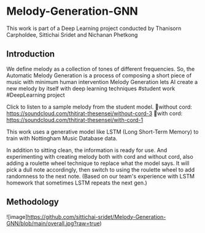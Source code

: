 # Melody-Generation-GNN
This work is part of a Deep Learning project conducted by Thanisorn Carpholdee, Sittichai Sridet and Nichanan Phetkong

## Introduction
We define melody as a collection of tones of different frequencies. So, the Automatic Melody Generation is a process of composing a short piece of music with minimum human intervention
Melody Generation lets AI create a new melody by itself with deep learning techniques #student work #DeepLearning project

Click to listen to a sample melody from the student model.
🎵without cord: https://soundcloud.com/thitirat-thesensei/without-cord-3
🎵with cord: https://soundcloud.com/thitirat-thesensei/with-cord-1

This work uses a generative model like LSTM (Long Short-Term Memory) to train with Nottingham Music Database data.

In addition to sitting clean, the information is ready for use. And experimenting with creating melody both with cord and without cord,
 also adding a roulette wheel technique to replace what the model says. It will pick a dull note accordingly, 
then switch to using the roulette wheel to add randomness to the next note. 
(Based on our team's experience with LSTM homework that sometimes LSTM repeats the next gen.)

## Methodology
![image]https://github.com/sittichai-sridet/Melody-Generation-GNN/blob/main/overall.jpg?raw=true)
